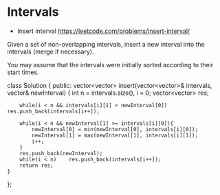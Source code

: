 # Intervals

- Insert interval
  https://leetcode.com/problems/insert-interval/

Given a set of non-overlapping intervals, insert a new interval into the intervals (merge if necessary).

You may assume that the intervals were initially sorted according to their start times.
  
class Solution {
public:
    vector<vector<int>> insert(vector<vector<int>>& intervals, vector<int>& newInterval) {
        int n = intervals.size(), i = 0;
        vector<vector<int>> res;
        
        while(i < n && intervals[i][1] < newInterval[0])    res.push_back(intervals[i++]);
		
        while(i < n && newInterval[1] >= intervals[i][0]){
            newInterval[0] = min(newInterval[0], intervals[i][0]);
            newInterval[1] = max(newInterval[1], intervals[i][1]);
            i++;
        }
        res.push_back(newInterval);
        while(i < n)    res.push_back(intervals[i++]);
        return res;
    }
};
